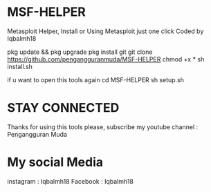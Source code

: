# MSF-HELPER
Metasploit Helper, Install or Using Metasploit just one click
Coded by Iqbalmh18

pkg update && pkg upgrade
pkg install git
git clone https://github.com/pengangguranmuda/MSF-HELPER
chmod +x *
sh install.sh

if u want to open this tools again
cd MSF-HELPER
sh setup.sh

# STAY CONNECTED
Thanks for using this tools
please, subscribe my youtube channel : Pengangguran Muda

# My social Media
instagram : Iqbalmh18
Facebook  : Iqbalmh18


